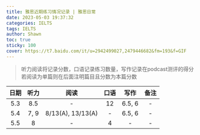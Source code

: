 ```yaml
---
title: 雅思近期练习情况记录 | 雅思日常
date: 2023-05-03 19:37:32
categories: IELTS
tags: IELTS
author: Shawn
toc: true
sticky: 100
cover: https://t7.baidu.com/it/u=2942499027,2479446682&fm=193&f=GIF
---
```


>听力阅读将记录分数，口语记录练习数量，写作记录在podcast测评的得分</br>若阅读为单篇则在后面注明篇目且分数为本篇分数

| 日期 | 听力 | 阅读 | 口语 | 写作 | 备注 |
| :---: | :---: | :---: | :---: | :---: | :---: |
| 5.3 | 8.5 | - | 12 | 6.5, 6 | - |
| 5.4 | 7, 9 | 8/13(A), 13/13(A) | - | 6.5, 6 | - |
| 5.5 | 8 | - | 4 | - | - |
